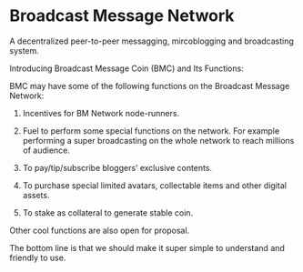 # Broadcast Message Network

A decentralized peer-to-peer messagging, mircoblogging and broadcasting system.

Introducing Broadcast Message Coin (BMC) and Its Functions:

BMC may have some of the following functions on the Broadcast Message Network:

1. Incentives for BM Network node-runners.

2. Fuel to perform some special functions on the network. For example performing a super broadcasting on the whole network to reach millions of audience.

4. To pay/tip/subscribe bloggers’ exclusive contents.

5. To purchase special limited avatars, collectable items and other digital assets.

6. To stake as collateral to generate stable coin.

Other cool functions are also open for proposal.

The bottom line is that we should make it super simple to understand and friendly to use.
